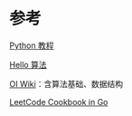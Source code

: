 # 参考
[Python 教程](https://docs.python.org/zh-cn/3.10/tutorial/index.html)

[Hello 算法](https://github.com/krahets/hello-algo)

[OI Wiki](https://github.com/OI-wiki/OI-wiki)：含算法基础、数据结构

[LeetCode Cookbook in Go](https://github.com/halfrost/LeetCode-Go)

